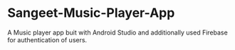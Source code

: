 # Sangeet-Music-Player-App
A Music player app buit with Android Studio and additionally used Firebase for authentication of users.
